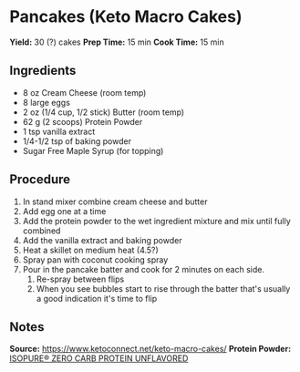 # Pancakes (Keto Macro Cakes)
**Yield:** 30 (?) cakes
**Prep Time:** 15 min
**Cook Time:** 15 min

## Ingredients
- 8 oz Cream Cheese (room temp)
- 8 large eggs
- 2 oz (1/4 cup, 1/2 stick) Butter (room temp)
- 62 g (2 scoops) Protein Powder
- 1 tsp vanilla extract
- 1/4-1/2 tsp of baking powder
- Sugar Free Maple Syrup (for topping)

## Procedure
1. In stand mixer combine cream cheese and butter
2. Add egg one at a time
3. Add the protein powder to the wet ingredient mixture and mix until fully combined
4. Add the vanilla extract and baking powder
5. Heat a skillet on medium heat (4.5?)
6. Spray pan with coconut cooking spray
7. Pour in the pancake batter and cook for 2 minutes on each side.
    1. Re-spray between flips
    2. When you see bubbles start to rise through the batter that's usually a good indication it's time to flip

## Notes
**Source:** https://www.ketoconnect.net/keto-macro-cakes/
**Protein Powder:** [ISOPURE® ZERO CARB PROTEIN UNFLAVORED](https://www.theisopurecompany.com/en-us/Products/Powder/ISOPURE%C2%AE-ZERO-CARB-PROTEIN-UNFLAVORED/p/C101302)